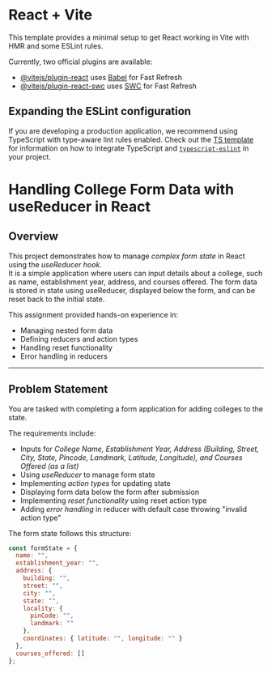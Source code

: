 # React + Vite

This template provides a minimal setup to get React working in Vite with HMR and some ESLint rules.

Currently, two official plugins are available:

- [@vitejs/plugin-react](https://github.com/vitejs/vite-plugin-react/blob/main/packages/plugin-react) uses [Babel](https://babeljs.io/) for Fast Refresh
- [@vitejs/plugin-react-swc](https://github.com/vitejs/vite-plugin-react/blob/main/packages/plugin-react-swc) uses [SWC](https://swc.rs/) for Fast Refresh

## Expanding the ESLint configuration

If you are developing a production application, we recommend using TypeScript with type-aware lint rules enabled. Check out the [TS template](https://github.com/vitejs/vite/tree/main/packages/create-vite/template-react-ts) for information on how to integrate TypeScript and [`typescript-eslint`](https://typescript-eslint.io) in your project.


# Handling College Form Data with useReducer in React

## Overview
This project demonstrates how to manage *complex form state* in React using the *useReducer hook*.  
It is a simple application where users can input details about a college, such as name, establishment year, address, and courses offered. The form data is stored in state using useReducer, displayed below the form, and can be reset back to the initial state.  

This assignment provided hands-on experience in:
- Managing nested form data
- Defining reducers and action types
- Handling reset functionality
- Error handling in reducers

---

## Problem Statement
You are tasked with completing a form application for adding colleges to the state.  

The requirements include:  
- Inputs for *College Name, Establishment Year, Address (Building, Street, City, State, Pincode, Landmark, Latitude, Longitude), and Courses Offered (as a list)*  
- Using *useReducer* to manage form state  
- Implementing *action types* for updating state  
- Displaying form data below the form after submission  
- Implementing *reset functionality* using reset action type  
- Adding *error handling* in reducer with default case throwing "invalid action type"

The form state follows this structure:

```js
const formState = {
  name: "",
  establishment_year: "",
  address: {
    building: "",
    street: "",
    city: "",
    state: "",
    locality: {
      pinCode: "",
      landmark: ""
    },
    coordinates: { latitude: "", longitude: "" }
  },
  courses_offered: []
};
